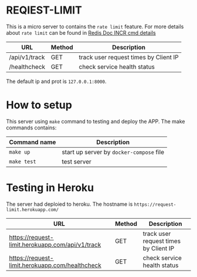 # REQIEST-LIMIT

This is a micro server to contains the `rate limit` feature. For more details about `rate limit` can be found in [Redis Doc INCR cmd details](https://redis.io/commands/incr)

| URL | Method | Description |
|-----|--------|-------------|
|/api/v1/track| GET | track user request times by Client IP|
|/healthcheck| GET | check service health status|

The default ip and prot is `127.0.0.1:8000`.

# How to setup

This server using `make` command to testing and deploy the APP. The make commands contains:

| Command name | Description |
|-------------|-------------|
| `make up` | start up server by `docker-compose` file|
|`make test`| test server|

# Testing in Heroku

The server had deploied to heroku. The hostname is `https://request-limit.herokuapp.com/`

| URL | Method |Description |
|-------------|------------|-------------|
| https://request-limit.herokuapp.com/api/v1/track | GET | track user request times by Client IP|
| https://request-limit.herokuapp.com/healthcheck | GET | check service health status|
